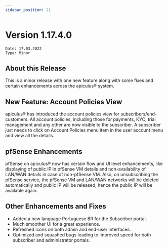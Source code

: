 ```yaml
---
sidebar_position: 21
---
```

# Version 1.17.4.0
```
Date: 17.03.2022
Type: Minor
```

## About this Release

This is a minor release with one new feature along with some fixes and certain enhancements across the apiculus® system.

## New Feature: Account Policies View

apiculus® has introduced the account policies view for subscribers/end-customers. All account policies, including those for payments, KYC, trial management and any other are now visible to the subscriber. A subscriber just needs to click on Account Policies menu item in the user account menu and view all the details.

## pfSense Enhancements

pfSense on apiculus® now has certain flow and UI level enhancements, like displaying of public IP in pfSense VM details and non-availability of LAN/WAN details in case of non-pfSense VM. Also, on unsubscribing the pfSense service, the pfSense VM and LAN/WAN networks will be deleted automatically and public IP will be released, hence the public IP will be available again.

## Other Enhancements and Fixes

- Added a new language Portuguese BR for the Subscriber portal.
- Much smoother UI for a great experience.
- Refreshed icons on both admin and end-user interfaces.
- Optimized and squashed bugs leading to improved speed for both subscriber and administrator portals.
